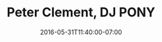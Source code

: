 ---
title: "Peter Clement, DJ PONY"
description: " "
date: "2016-05-31T11:40:00-07:00"
quote: "I first hired Steve in 2007. Since then I have worked with him to design two websites for my company. I would recommend him to anyone looking to build an identity for their business. I wouldn't work with anyone else!"
---